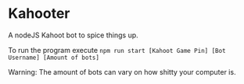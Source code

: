 # Kahooter
A nodeJS Kahoot bot to spice things up.

To run the program execute `npm run start [Kahoot Game Pin] [Bot Username] [Amount of bots]`

Warning: The amount of bots can vary on how shitty your computer is.
